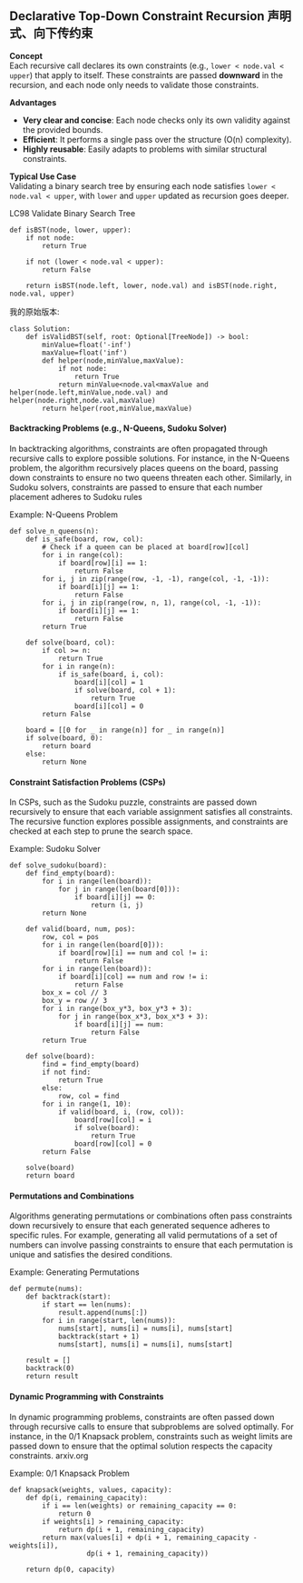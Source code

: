 ## Declarative Top-Down Constraint Recursion 声明式、向下传约束

**Concept**  
Each recursive call declares its own constraints (e.g., `lower < node.val < upper`) that apply to itself. These constraints are passed **downward** in the recursion, and each node only needs to validate those constraints.

**Advantages**  
- **Very clear and concise**: Each node checks only its own validity against the provided bounds.  
- **Efficient**: It performs a single pass over the structure (O(n) complexity).  
- **Highly reusable**: Easily adapts to problems with similar structural constraints.

**Typical Use Case**  
Validating a binary search tree by ensuring each node satisfies `lower < node.val < upper`, with `lower` and `upper` updated as recursion goes deeper.

LC98 Validate Binary Search Tree
```
def isBST(node, lower, upper):
    if not node:
        return True

    if not (lower < node.val < upper):
        return False

    return isBST(node.left, lower, node.val) and isBST(node.right, node.val, upper)
```

我的原始版本:
```
class Solution:
    def isValidBST(self, root: Optional[TreeNode]) -> bool:
        minValue=float('-inf')
        maxValue=float('inf')
        def helper(node,minValue,maxValue):
            if not node:
                return True
            return minValue<node.val<maxValue and helper(node.left,minValue,node.val) and helper(node.right,node.val,maxValue)
        return helper(root,minValue,maxValue)
```

#### Backtracking Problems (e.g., N-Queens, Sudoku Solver)
In backtracking algorithms, constraints are often propagated through recursive calls to explore possible solutions. For instance, in the N-Queens problem, the algorithm recursively places queens on the board, passing down constraints to ensure no two queens threaten each other. Similarly, in Sudoku solvers, constraints are passed to ensure that each number placement adheres to Sudoku rules

Example: N-Queens Problem
```
def solve_n_queens(n):
    def is_safe(board, row, col):
        # Check if a queen can be placed at board[row][col]
        for i in range(col):
            if board[row][i] == 1:
                return False
        for i, j in zip(range(row, -1, -1), range(col, -1, -1)):
            if board[i][j] == 1:
                return False
        for i, j in zip(range(row, n, 1), range(col, -1, -1)):
            if board[i][j] == 1:
                return False
        return True

    def solve(board, col):
        if col >= n:
            return True
        for i in range(n):
            if is_safe(board, i, col):
                board[i][col] = 1
                if solve(board, col + 1):
                    return True
                board[i][col] = 0
        return False

    board = [[0 for _ in range(n)] for _ in range(n)]
    if solve(board, 0):
        return board
    else:
        return None
```

#### Constraint Satisfaction Problems (CSPs)

In CSPs, such as the Sudoku puzzle, constraints are passed down recursively to ensure that each variable assignment satisfies all constraints. The recursive function explores possible assignments, and constraints are checked at each step to prune the search space.

Example: Sudoku Solver

```
def solve_sudoku(board):
    def find_empty(board):
        for i in range(len(board)):
            for j in range(len(board[0])):
                if board[i][j] == 0:
                    return (i, j)
        return None

    def valid(board, num, pos):
        row, col = pos
        for i in range(len(board[0])):
            if board[row][i] == num and col != i:
                return False
        for i in range(len(board)):
            if board[i][col] == num and row != i:
                return False
        box_x = col // 3
        box_y = row // 3
        for i in range(box_y*3, box_y*3 + 3):
            for j in range(box_x*3, box_x*3 + 3):
                if board[i][j] == num:
                    return False
        return True

    def solve(board):
        find = find_empty(board)
        if not find:
            return True
        else:
            row, col = find
        for i in range(1, 10):
            if valid(board, i, (row, col)):
                board[row][col] = i
                if solve(board):
                    return True
                board[row][col] = 0
        return False

    solve(board)
    return board
```

#### Permutations and Combinations

Algorithms generating permutations or combinations often pass constraints down recursively to ensure that each generated sequence adheres to specific rules. For example, generating all valid permutations of a set of numbers can involve passing constraints to ensure that each permutation is unique and satisfies the desired conditions.

Example: Generating Permutations

```
def permute(nums):
    def backtrack(start):
        if start == len(nums):
            result.append(nums[:])
        for i in range(start, len(nums)):
            nums[start], nums[i] = nums[i], nums[start]
            backtrack(start + 1)
            nums[start], nums[i] = nums[i], nums[start]

    result = []
    backtrack(0)
    return result
```

#### Dynamic Programming with Constraints

In dynamic programming problems, constraints are often passed down through recursive calls to ensure that subproblems are solved optimally. For instance, in the 0/1 Knapsack problem, constraints such as weight limits are passed down to ensure that the optimal solution respects the capacity constraints.
arxiv.org

Example: 0/1 Knapsack Problem
```
def knapsack(weights, values, capacity):
    def dp(i, remaining_capacity):
        if i == len(weights) or remaining_capacity == 0:
            return 0
        if weights[i] > remaining_capacity:
            return dp(i + 1, remaining_capacity)
        return max(values[i] + dp(i + 1, remaining_capacity - weights[i]),
                   dp(i + 1, remaining_capacity))

    return dp(0, capacity)
```
